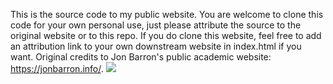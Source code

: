 This is the source code to my public website. You are welcome to clone this code for your own personal use, just please attribute the source to the original website or to this repo. If you do clone this website, feel free to add an attribution link to your own downstream website in index.html if you want. Original credits to Jon Barron's public academic website: https://jonbarron.info/.
![](https://komarev.com/ghpvc/?username=abhilashcsingh.github.io)
